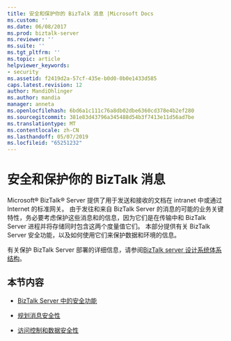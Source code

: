 ```yaml
---
title: 安全和保护你的 BizTalk 消息 |Microsoft Docs
ms.custom: ''
ms.date: 06/08/2017
ms.prod: biztalk-server
ms.reviewer: ''
ms.suite: ''
ms.tgt_pltfrm: ''
ms.topic: article
helpviewer_keywords:
- security
ms.assetid: f2419d2a-57cf-435e-b0d0-0b0e1433d585
caps.latest.revision: 12
author: MandiOhlinger
ms.author: mandia
manager: anneta
ms.openlocfilehash: 6bd6a1c111c76a8db02dbe6360cd378e4b2ef280
ms.sourcegitcommit: 381e83d43796a345488d54b3f7413e11d56ad7be
ms.translationtype: MT
ms.contentlocale: zh-CN
ms.lasthandoff: 05/07/2019
ms.locfileid: "65251232"
---
```

# <a name="secure-and-protect-your-biztalk-messages"></a>安全和保护你的 BizTalk 消息
Microsoft® BizTalk® Server 提供了用于发送和接收的文档在 intranet 中或通过 Internet 的标准网关。 由于发往和来自 BizTalk Server 的消息的可能的业务关键特性，务必要考虑保护这些消息和的信息，因为它们是在传输中和 BizTalk Server 进程并将存储同时包含这两个度量值它们。 本部分提供有关 BizTalk Server 安全功能，以及如何使用它们来保护数据和环境的信息。  
  
 有关保护 BizTalk Server 部署的详细信息，请参阅[BizTalk server 设计系统体系结构](../core/designing-the-system-architectures-for-biztalk-server.md)。  
  
## <a name="in-this-section"></a>本节内容  
  
-   [BizTalk Server 中的安全功能](../core/security-features-in-biztalk-server.md)  
  
-   [规划消息安全性](../core/planning-message-security.md)  
  
-   [访问控制和数据安全性](../core/access-control-and-data-security.md)